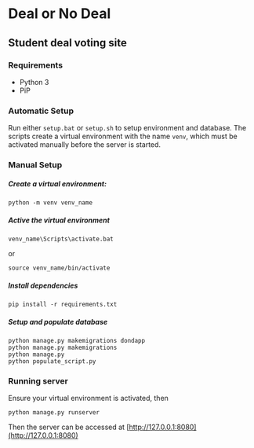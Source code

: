 # Deal or No Deal
## Student deal voting site

### Requirements
- Python 3
- PiP

### Automatic Setup

Run either `setup.bat` or `setup.sh` to setup environment and database. The scripts create a virtual environment with 
the name `venv`, which must be activated manually before the server is started. 

### Manual Setup

##### Create a virtual environment:
```
python -m venv venv_name
```

##### Active the virtual environment
```
venv_name\Scripts\activate.bat
```
or
```
source venv_name/bin/activate
```

##### Install dependencies
```
pip install -r requirements.txt
```

##### Setup and populate database
```
python manage.py makemigrations dondapp
python manage.py makemigrations
python manage.py
python populate_script.py
```

### Running server

Ensure your virtual environment is activated, then
```
python manage.py runserver
```

Then the server can be accessed at [http://127.0.0.1:8080](http://127.0.0.1:8080)